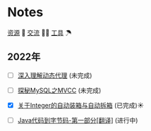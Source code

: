 # Notes

[资源](https://github.com/ShanMua/Notes/blob/main/others/resource.md) 🚀	[交流](https://github.com/ShanMua/Notes/blob/main/others/talk.md) 👨‍🎓	[工具](https://github.com/ShanMua/Notes/blob/main/others/tools.md) ☂

## 2022年

- [ ] [深入理解动态代理]() (未完成)

- [ ] [探秘MySQL之MVCC]() (未完成)

- [x] [关于Integer的自动装箱与自动拆箱](https://github.com/ShanMua/Notes/blob/main/2022/automatic_packing_unpacking/automatic_packing_unpacking.md) (已完成)☀️

- [ ] [Java代码到字节码-第一部分[翻译]](https://github.com/ShanMua/Notes/blob/main/2022/java_code_to_byte_code_part_one/java_code_to_byte_code_part_one.md) (进行中)
